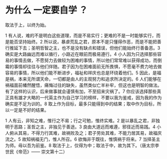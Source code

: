 # 为什么 一定要自学 ？

取法于上，以终为始。

1 有人说，难的不是明白这些道理，而是不易实行；更难的不是一时能够实行，而是能否坚持始终。2 所以说，暴虐荒乱之君，原本不是只懂得作恶，而是不能把善行推延下去；圣明哲智之主，也不是没有缺点和错误，但他们能始终行善备恶。3 确实是大路幽远而难以循行，小路近在眼前而极易遵行。4 小人因为只选择那些容易的事情去做，不愿努力去做较为困难的事情，所以他们常常难以获得成功，而倒霉的事情却往往与他们伴随。君子因为在困难面前无所畏惧，不愿毫不费力地去做容易的事情，所以他们能不断进步，福祉和祥庆也总是环绕着他们。5 因此，是福是祸，本来无所谓天命，一切都是由人的主观努力和追求所决定的。6 人们能够在祸福面前幡然醒悟，痛悔过往的缺失，虽然类似亡羊补牢，但这也是明智的做法。有了这样的认识，后来做事就会谨慎有加，不至招来灾祸了。7 你应该选择那些真正具有雄才大略的一代英主作为自己学习的榜样，不要以我为鉴戒，因为我的作为确实是不足为训的。8 取上作为目标，最多只能得到中的结果；取中作为目标，所以一定是不好的结果。

1 人有云，非知之难，惟行之不易；行之可勉，惟终实难。2 是以暴乱之君，非独明于恶路；圣哲之主，非独见于善途。3 良由大道远而难遵，邪径近而易践。4 小人俯从其易，不得力行其难，故祸败及之；君子劳处其难，不能力居其易，故福庆流之。5 故知祸福无门，惟人所召。6 欲悔非于既往，惟慎祸于将来。7 当择圣主为师。毋以吾为前鉴。8 取法于上，仅得为中；取法于中，故为其下。（唐太宗李世民《帝范》—— 崇文第十二）
